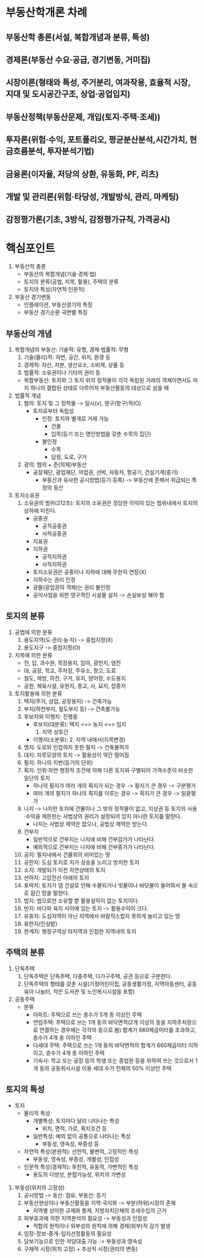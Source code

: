 #  부동산학개론 차례
## 부동산학 총론(서설, 복합개념과 분류, 특성)
## 경제론(부동산 수요·공급, 경기변동, 거미집)
## 시장이론(형태와 특성, 주거분리, 여과작용, 효율적 시장, 지대 및 도시공간구조, 상업·공업입지)
## 부동산정책(부동산문제, 개입(토지·주택·조세))
## 투자론(위험·수익, 포트폴리오, 평균분산분석,시간가치, 현금흐름분석, 투자분석기법)
## 금융론(이자율, 저당의 상환, 유동화, PF, 리츠)
## 개발 및 관리론(위험·타당성, 개발방식, 관리, 마케팅)
## 감정평가론(기초, 3방식, 감정평가규칙, 가격공시)

# 핵심포인트
1. 부동산학 총론
    - 부동산의 복합개념(기술·경제·법)
    - 토지의 분류(공법, 지목, 활용), 주택의 분류
    - 토지의 특성(자연적·인문적)
2. 부동산 경기변동
    - 인플레이션, 부동산경기의 특징
    - 부동산 경기순환 국면별 특징

## 부동산의 개념
1. 복합개념의 부동산: 기술적: 유형, 경제·법률적: 무형
    1. 기술(물리)적: 자연, 공간, 위치, 환경 등
    2. 경제적: 자산, 자본, 생산요소, 소비재, 상품 등
    3. 법률적: 소유권이나 기타의 권리 등
    - 복합부동산: 토지와 그 토지 위의 정착물이 각각 독립된 거래의 객체이면서도 마치 하나의 결합된 상태로 다루어져 부동산활동의 대상으로 삼을 때
2. 법률적 개념
    1. 협의: 토지 및 그 정착물 -> 일시(x), 영구(항구)적(O)
        - 토지로부터 독립성
            - 인정: 토지와 별개로 거래 가능
                - 건물
                - 입목(등기 또는 명인방법을 갖춘 수목의 집단)
            - 불인정
                - 수목
                - 담장, 도로, 구거
    2. 광의: 협의 + 준(의제)부동산
        - 공장재단, 광업재단, 어업권, 선박, 자동차, 항공기, 건설기계(중기)
            - 부동산과 유사한 공시방법(등기·등록) -> 부동산에 준해서 취급되는 특정의 동산
3. 토지소유권
    1. 소유권의 범위(212조): 토지의 소유권은 정당한 이익이 있는 범위내에서 토지의 상하에 미친다.
        - 공중권
            - 공적공중권
            - 사적공중권
        - 지표권
        - 지하권
            - 공적지하권
            - 사적지하권
        - 토지소유권은 공중이나 지하에 대해 무한히 연장(X)
        - 지하수는 권리 인정
        - 광물(광업권의 객체)는 권리 불인정
        - 공익사업을 위한 영구적인 시설물 설치 -> 손실보상 해야 함

## 토지의 분류
1. 공법에 의한 분류
    1. 용도지역(도·관리·농·자) -> 중첩지정(X)
    2. 용도지구 -> 중첩지정(O)
2. 지목에 의한 분류
    - 전, 답, 과수원, 목장용지, 임야, 광천지, 염전
    - 대, 공장, 학교, 주차장, 주유소, 창고, 도로
    - 철도, 제방, 하천, 구거, 유지, 양어장, 수도용지
    - 공원, 체육시설, 유원지, 종교, 사, 묘지, 잡종지
3. 토지활용에 의한 분류
    1. 택지(주거, 상업, 공장용지) -> 건축가능
    2. 부지(하천부지, 철도부지 등) -> 건축불가능
    6. 후보지와 이행지: 진행중
        - 후보지(대분류): 택지 <=> 농지 <=> 임지
            1. 지역 상호간
        - 이행지(소분류): 
            2. 지역 내에서(지목변경)
    7. 맹지: 도로와 인접하지 못한 필지 -> 건축불허가
    8. 대지: 자루모양의 토지 -> 활용성이 약간 떨어짐
    9. 필지: 하나의 지번(등기의 단위)
    10. 획지: 인위·자연·행정적 조건에 의해 다른 토지와 구별되어 가격수준이 비슷한 일단의 토지
        - 하나의 필지가 여러 개의 획지가 되는 경우 -> 필지가 큰 경우 -> 구분평가
        - 여러 개의 필지가 하나의 획지를 이루는 경우 -> 획지가 큰 경우  -> 일괄평가
    11. 나지 -> 나지란 토지에 건물이나 그 밖의 정착물이 없고, 지상권 등 토지의 사용·수익을 제한한는 사법상의 권리가 설정되어 있지 아니한 토지를 말한다.
        - 나지는 사법상 제약은 없으나, 공법상 제약은 받는다.
    12. 건부지
        - 일반적으로 건부지는 나지에 비해 건부감가가 나타난다.
        - 예외적으로 건부지는 나지에 비해 건부증가가 나타난다.
    13. 공지: 필지내에서 건물외의 비어있는 땅
    14. 공한지: 도심 토지로 지가 상승을 노리고 방치한 토지
    15. 소지: 개발되기 이전 자연상태의 토지
    16. 선하지: 고압전선 아래의 토지
    17. 포락지: 토지가 댐 건설로 인해 수몰되거나 빗물이나 바닷물이 들어와서 물 속으로 잠긴 땅을 말한다.
    18. 법지: 법으로만 소유할 뿐 활용실익이 없는 토지이다.
    19. 빈지: 바다와 육지 사이에 있는 토지 -> 활용수익이 크다.
    20. 유휴지: 도심지역이 아닌 지역에서 바람직스럽지 못하게 놀리고 있는 땅
    21. 휴한지(인삼밭)
    22. 한계지: 행정구역상 타지역과 인접한 지역내의 토지

## 주택의 분류
1. 단독주택
    1. 단독주택은 단독주택, 다중주택, 다가구주택, 공관 등으로 구분한다.
    2. 단독주택의 형태를 갖춘 시설(가정어린이집, 공동생활가정, 지역아동센터, 공동육아 나눔터, 작은 도서관 및 노인복시시설을 포함)
2. 공동주택
    - 분류
        - 아파트: 주택으로 쓰는 층수가 5개 층 이상인 주택
        - 연립주택: 주택으로 쓰는 1개 동의 바닥면적(2개 이상의 동을 지하주차장으로 연결하는 경우에는 각각의 동으로 봄) 합계가 660제곱미터를 초과하고, 층수가 4개 층 이하인 주택
        - 다세대 주택: 주택으로 쓰는 1개 동의 바닥면적의 합계가 660제곱미터 이하이고, 층수가 4개 층 이하인 주택
        - 기숙사: 학교 또는 공장 등의 학생 또는 종업원 등을 위하여 쓰는 것으로서 1개 동의 공동취사시설 이용 세대 수가 전체의 50% 이상인 주택

## 토지의 특성
- 토지
    - 물리적 특성
        - 개별특성: 토지마다 달리 나타나는 특성
            - 위치, 면적, 가로, 획지조건 등
        - 일반특성: 예외 없이 공통으로 나타나는 특성
            - 부동성, 영속성, 부증성 등
    - 자연적 특성(본원적): 선천적, 불변적, 고정적인 특성
        - 부동성, 영속성, 부증성, 개별성, 인접성
    - 인문적 특성(경제적): 후천적, 유동적, 가변적인 특성
        - 용도의 다양성, 분합가능성, 위치의 가변성
1. 부동성(위치의 고정성)
    1. 공시방법 -> 동산: 점유, 부동산: 등기
    2. 부동산현상이나 부동산활동을 지역·국지화 -> 부분(하위)시장의 존재
        - 지역별 상이한 규제와 통제, 지방자치단체의 조세수입의 근거
    3. 외부효과에 의한 지역분석의 필요성 -> 부동성과 인접성
        - 적합의 원칙이나 외부성의 원칙에 의해 경제(외부)적 감가 발생
    4. 임장-정보-중개-입지선정활동의 필요성
    5. 담보기능으로 인한 저당대출 가능 -> 부동성과 영속성
    6. 구체적 시장(위치 고정) + 추상적 시장(권리의 변동)